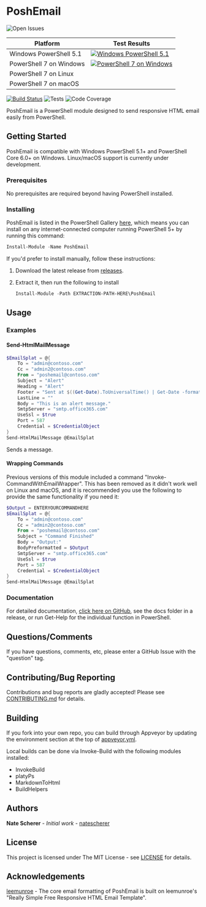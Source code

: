 # PoshEmail

![Open Issues](https://img.shields.io/github/issues-raw/natescherer/poshemail.svg?logo=github)

| Platform | Test Results |
| --- | --- |
| Windows PowerShell 5.1 | [![Windows PowerShell 5.1](https://gist.github.com/natescherer/1c2023ac9a4dd9e28dad8d74f6a29b22/raw/8396d2a280100320d5a2aacdce528bf2ab131499/PoshEmail_TestResults_Windows_powershell_badge.svg)](https://gist.github.com/natescherer/02183605ce80aa4683e97188946cb169) |
| PowerShell 7 on Windows |[![PowerShell 7 on Windows](https://gist.github.com/natescherer/02183605ce80aa4683e97188946cb169/raw/99e13f3761bd7e2a403c617d40cbb7b2380a456f/PoshEmail_TestResults_Windows_pwsh_badge.svg)](https://gist.github.com/natescherer/02183605ce80aa4683e97188946cb169) |
| PowerShell 7 on Linux | |
| PowerShell 7 on macOS | |

[![Build Status](https://img.shields.io/azure-devops/build/natescherer/poshemail/3.svg?logo=azuredevops)](https://dev.azure.com/natescherer/poshemail/_build/latest?definitionId=3&branchName=master) ![Tests](https://img.shields.io/azure-devops/tests/natescherer/poshemail/3.svg?logo=azuredevops) ![Code Coverage](https://img.shields.io/azure-devops/coverage/natescherer/poshemail/3.svg?logo=azuredevops) 

PoshEmail is a PowerShell module designed to send responsive HTML email easily from PowerShell.

## Getting Started

PoshEmail is compatible with Windows PowerShell 5.1+ and PowerShell Core 6.0+ on Windows. Linux/macOS support is currently under development.

### Prerequisites

No prerequisites are required beyond having PowerShell installed.

### Installing

PoshEmail is listed in the PowerShell Gallery [here](https://www.powershellgallery.com/packages/PoshEmail), which means you can install on any internet-connected computer running PowerShell 5+ by running this command:

```PowerShell
Install-Module -Name PoshEmail
```

If you'd prefer to install manually, follow these instructions:

1. Download the latest release from [releases](../../releases).
1. Extract it, then run the following to install

    ```PowerShell
    Install-Module -Path EXTRACTION-PATH-HERE\PoshEmail
    ```

## Usage

### Examples

#### Send-HtmlMailMessage

```PowerShell
$EmailSplat = @{
    To = "admin@contoso.com"
    Cc = "admin2@contoso.com"
    From = "poshemail@contoso.com"
    Subject = "Alert"
    Heading = "Alert"
    Footer = "Sent at $((Get-Date).ToUniversalTime() | Get-Date -format s) UTC"
    LastLine = ""
    Body = "This is an alert message."
    SmtpServer = "smtp.office365.com" 
    UseSsl = $true
    Port = 587
    Credential = $CredentialObject
}
Send-HtmlMailMessage @EmailSplat
```

Sends a message.

#### Wrapping Commands

Previous versions of this module included a command "Invoke-CommandWithEmailWrapper". This has been removed as it didn't work well on Linux and macOS, and it is recommended you use the following to provide the same functionality if you need it:

```PowerShell
$Output = ENTERYOURCOMMANDHERE
$EmailSplat = @{
    To = "admin@contoso.com"
    Cc = "admin2@contoso.com"
    From = "poshemail@contoso.com"
    Subject = "Command Finished"
    Body = "Output:"
    BodyPreformatted = $Output
    SmtpServer = "smtp.office365.com" 
    UseSsl = $true
    Port = 587
    Credential = $CredentialObject
}
Send-HtmlMailMessage @EmailSplat
```

### Documentation

For detailed documentation, [click here on GitHub](docs), see the docs folder in a release, or run Get-Help for the individual function in PowerShell.

## Questions/Comments

If you have questions, comments, etc, please enter a GitHub Issue with the "question" tag.

## Contributing/Bug Reporting

Contributions and bug reports are gladly accepted! Please see [CONTRIBUTING.md](CONTRIBUTING.md) for details.

## Building

If you fork into your own repo, you can build through Appveyor by updating the environment section at the top of [appveyor.yml](appveyor.yml).

Local builds can be done via Invoke-Build with the following modules installed:

- InvokeBuild
- platyPs
- MarkdownToHtml
- BuildHelpers

## Authors

**Nate Scherer** - *Initial work* - [natescherer](https://github.com/natescherer)

## License

This project is licensed under The MIT License - see [LICENSE](LICENSE) for details.

## Acknowledgements

[leemunroe](https://github.com/leemunroe/responsive-html-email-template) - The core email formatting of PoshEmail is built on leemunroe's "Really Simple Free Responsive HTML Email Template".
